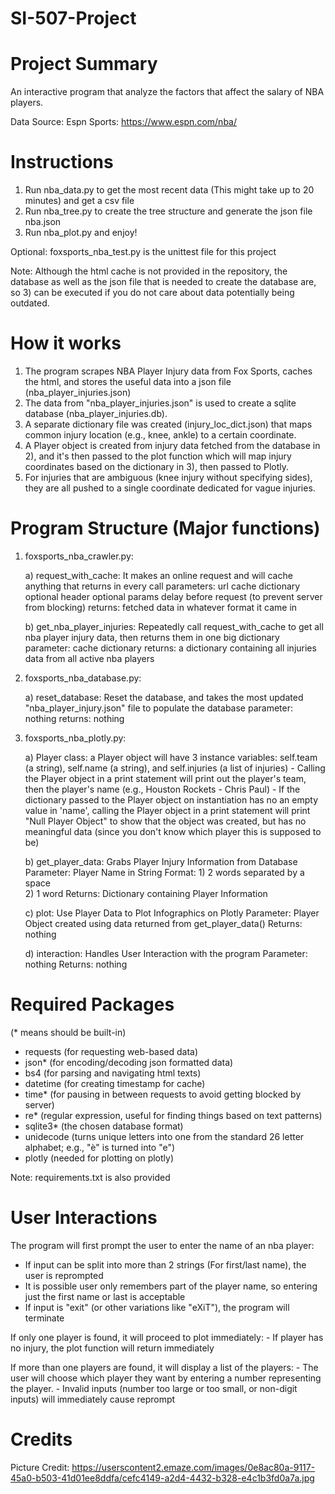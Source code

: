 # SI-507-Project

# Project Summary
An interactive program that analyze the factors that affect the salary of NBA players.

Data Source:
Espn Sports: https://www.espn.com/nba/
# Instructions

1) Run nba_data.py to get the most recent data (This might take up to 20 minutes) and get a csv file
2) Run nba_tree.py to create the tree structure and generate the json file nba.json
3) Run nba_plot.py and enjoy!

Optional: foxsports_nba_test.py is the unittest file for this project

Note: Although the html cache is not provided in the repository, the database as well as the json file that is needed to create the database are, so 3) can be executed if you do not care about data potentially being outdated.


# How it works

1) The program scrapes NBA Player Injury data from Fox Sports, caches the html, and stores the useful data into a json file (nba_player_injuries.json)
2) The data from "nba_player_injuries.json" is used to create a sqlite database (nba_player_injuries.db).
3) A separate dictionary file was created (injury_loc_dict.json) that maps common injury location (e.g., knee, ankle) to a certain coordinate.
4) A Player object is created from injury data fetched from the database in 2), and it's then passed to the plot function which will map injury coordinates based on the dictionary in 3), then passed to Plotly.
5) For injuries that are ambiguous (knee injury without specifying sides), they are all pushed to a single coordinate dedicated for vague injuries.


# Program Structure (Major functions)

1) foxsports_nba_crawler.py:

    a) request_with_cache: It makes an online request and will cache anything that returns in every call
        parameters: url
                    cache dictionary
                    optional header
                    optional params
                    delay before request (to prevent server from blocking)
        returns: fetched data in whatever format it came in
        
    b) get_nba_player_injuries: Repeatedly call request_with_cache to get all nba player injury data, then returns them in one big dictionary
        parameter: cache dictionary
        returns: a dictionary containing all injuries data from all active nba players

2) foxsports_nba_database.py:

    a) reset_database: Reset the database, and takes the most updated "nba_player_injury.json" file to populate the database
        parameter: nothing
        returns: nothing
        
3) foxsports_nba_plotly.py:

    a) Player class: a Player object will have 3 instance variables: self.team (a string), self.name (a string), and self.injuries (a list of injuries)
        - Calling the Player object in a print statement will print out the player's team, then the player's name (e.g., Houston Rockets - Chris Paul)
        - If the dictionary passed to the Player object on instantiation has no an empty value in 'name', calling the Player object in a print statement will print "Null Player Object" to show that the object was created, but has no meaningful data (since you don't know which player this is supposed to be)
        
    b) get_player_data: Grabs Player Injury Information from Database
        Parameter: Player Name in String Format:
                  1) 2 words separated by a space           
                  2) 1 word
        Returns: Dictionary containing Player Information
        
    c) plot: Use Player Data to Plot Infographics on Plotly
        Parameter: Player Object created using data returned from get_player_data()
        Returns: nothing 
        
    d) interaction: Handles User Interaction with the program
        Parameter: nothing
        Returns: nothing


# Required Packages
(* means should be built-in)

- requests          (for requesting web-based data)
- json*             (for encoding/decoding json formatted data)
- bs4               (for parsing and navigating html texts)
- datetime          (for creating timestamp for cache)
- time*             (for pausing in between requests to avoid getting blocked by server)
- re*               (regular expression, useful for finding things based on text patterns)
- sqlite3*          (the chosen database format)
- unidecode         (turns unique letters into one from the standard 26 letter alphabet; e.g., "è" is turned into "e")
- plotly            (needed for plotting on plotly)

Note: requirements.txt is also provided

# User Interactions

The program will first prompt the user to enter the name of an nba player:
  - If input can be split into more than 2 strings (For first/last name), the user is reprompted
  - It is possible user only remembers part of the player name, so entering just the first name or last is acceptable
  - If input is "exit" (or other variations like "eXiT"), the program will terminate
  
  If only one player is found, it will proceed to plot immediately:
    - If player has no injury, the plot function will return immediately
    
  If more than one players are found, it will display a list of the players:
    - The user will choose which player they want by entering a number representing the player.
    - Invalid inputs (number too large or too small, or non-digit inputs) will immediately cause reprompt


# Credits

Picture Credit: https://userscontent2.emaze.com/images/0e8ac80a-9117-45a0-b503-41d01ee8ddfa/cefc4149-a2d4-4432-b328-e4c1b3fd0a7a.jpg
